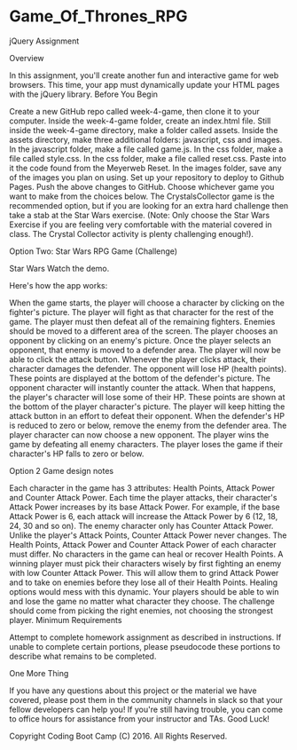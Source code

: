 # Game_Of_Thrones_RPG

jQuery Assignment

Overview

In this assignment, you'll create another fun and interactive game for web browsers. This time, your app must dynamically update your HTML pages with the jQuery library.
Before You Begin

Create a new GitHub repo called week-4-game, then clone it to your computer.
Inside the week-4-game folder, create an index.html file.
Still inside the week-4-game directory, make a folder called assets.
Inside the assets directory, make three additional folders: javascript, css and images.
In the javascript folder, make a file called game.js.
In the css folder, make a file called style.css.
In the css folder, make a file called reset.css. Paste into it the code found from the Meyerweb Reset.
In the images folder, save any of the images you plan on using.
Set up your repository to deploy to Github Pages.
Push the above changes to GitHub.
Choose whichever game you want to make from the choices below. The CrystalsCollector game is the recommended option, but if you are looking for an extra hard challenge then take a stab at the Star Wars exercise. (Note: Only choose the Star Wars Exercise if you are feeling very comfortable with the material covered in class. The Crystal Collector activity is plenty challenging enough!).

Option Two: Star Wars RPG Game (Challenge)

Star Wars
Watch the demo.

Here's how the app works:

When the game starts, the player will choose a character by clicking on the fighter's picture. The player will fight as that character for the rest of the game.
The player must then defeat all of the remaining fighters. Enemies should be moved to a different area of the screen.
The player chooses an opponent by clicking on an enemy's picture.
Once the player selects an opponent, that enemy is moved to a defender area.
The player will now be able to click the attack button.
Whenever the player clicks attack, their character damages the defender. The opponent will lose HP (health points). These points are displayed at the bottom of the defender's picture.
The opponent character will instantly counter the attack. When that happens, the player's character will lose some of their HP. These points are shown at the bottom of the player character's picture.
The player will keep hitting the attack button in an effort to defeat their opponent.
When the defender's HP is reduced to zero or below, remove the enemy from the defender area. The player character can now choose a new opponent.
The player wins the game by defeating all enemy characters. The player loses the game if their character's HP falls to zero or below.

Option 2 Game design notes

Each character in the game has 3 attributes: Health Points, Attack Power and Counter Attack Power.
Each time the player attacks, their character's Attack Power increases by its base Attack Power.
For example, if the base Attack Power is 6, each attack will increase the Attack Power by 6 (12, 18, 24, 30 and so on).
The enemy character only has Counter Attack Power.
Unlike the player's Attack Points, Counter Attack Power never changes.
The Health Points, Attack Power and Counter Attack Power of each character must differ.
No characters in the game can heal or recover Health Points.
A winning player must pick their characters wisely by first fighting an enemy with low Counter Attack Power. This will allow them to grind Attack Power and to take on enemies before they lose all of their Health Points. Healing options would mess with this dynamic.
Your players should be able to win and lose the game no matter what character they choose. The challenge should come from picking the right enemies, not choosing the strongest player.
Minimum Requirements

Attempt to complete homework assignment as described in instructions. If unable to complete certain portions, please pseudocode these portions to describe what remains to be completed.

One More Thing

If you have any questions about this project or the material we have covered, please post them in the community channels in slack so that your fellow developers can help you! If you're still having trouble, you can come to office hours for assistance from your instructor and TAs.
Good Luck!

Copyright
Coding Boot Camp (C) 2016. All Rights Reserved.
